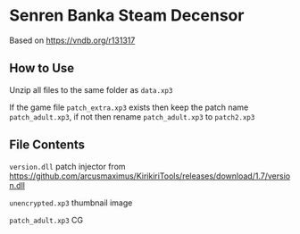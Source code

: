 # Senren Banka Steam Decensor

Based on <https://vndb.org/r131317>

## How to Use

  Unzip all files to the same folder as `data.xp3`

  If the game file `patch_extra.xp3` exists then keep the patch name `patch_adult.xp3`, if not then rename `patch_adult.xp3` to `patch2.xp3`

## File Contents

 `version.dll` patch injector from <https://github.com/arcusmaximus/KirikiriTools/releases/download/1.7/version.dll>

 `unencrypted.xp3` thumbnail image

 `patch_adult.xp3` CG

